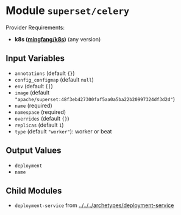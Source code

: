 
# Module `superset/celery`

Provider Requirements:
* **k8s ([mingfang/k8s](https://registry.terraform.io/providers/mingfang/k8s/latest))** (any version)

## Input Variables
* `annotations` (default `{}`)
* `config_configmap` (default `null`)
* `env` (default `[]`)
* `image` (default `"apache/superset:48f3eb427300faf5aa0a5ba22b20997324df3d2d"`)
* `name` (required)
* `namespace` (required)
* `overrides` (default `{}`)
* `replicas` (default `1`)
* `type` (default `"worker"`): worker or beat

## Output Values
* `deployment`
* `name`

## Child Modules
* `deployment-service` from [../../../archetypes/deployment-service](../../../archetypes/deployment-service)

